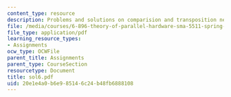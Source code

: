 ```yaml
---
content_type: resource
description: Problems and solutions on comparision and transposition networks.
file: /media/courses/6-896-theory-of-parallel-hardware-sma-5511-spring-2004/20e1e4a0b6e985146c24b48fb6888108_sol6.pdf
file_type: application/pdf
learning_resource_types:
- Assignments
ocw_type: OCWFile
parent_title: Assignments
parent_type: CourseSection
resourcetype: Document
title: sol6.pdf
uid: 20e1e4a0-b6e9-8514-6c24-b48fb6888108
---
```

